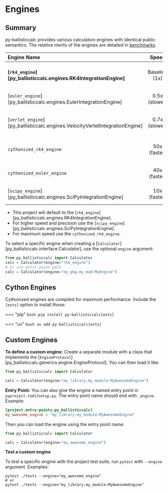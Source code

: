 # Engines

## Summary

py-ballisticcalc provides various calculation engines with identical public semantics.  The relative merits of the engines are detailed in [benchmarks](benchmarks.md).

| Engine Name               | Speed | Dependencies             | Description                                                   |
|:--------------------------|:---------------:|:-------------------------:|:--------------------------------------------------------------|
| **[`rk4_engine`][py_ballisticcalc.engines.RK4IntegrationEngine]** | Baseline (1x)  | None; default            | Runge-Kutta 4th-order integration |
| [`euler_engine`][py_ballisticcalc.engines.EulerIntegrationEngine] |  0.5x (slower) | None                     | Euler 1st-order integration |
| [`verlet_engine`][py_ballisticcalc.engines.VelocityVerletIntegrationEngine] |  0.7x (slower) | None                     | Verlet 2nd-order symplectic integration |
| `cythonized_rk4_engine`   | 50x (faster)   | [`[exts]`](#cython-engines) | Compiled Runge-Kutta 4th-order |
| <span style="white-space:nowrap;">`cythonized_euler_engine`</span> | 40x (faster)   | [`[exts]`](#cython-engines) | Compiled Euler integration |
| [`scipy_engine`][py_ballisticcalc.engines.SciPyIntegrationEngine] | 10x (faster)   | `scipy`                  | Advanced numerical methods  |


* This project will default to the [`rk4_engine`][py_ballisticcalc.engines.RK4IntegrationEngine].
* For higher speed and precision use the [`scipy_engine`][py_ballisticcalc.engines.SciPyIntegrationEngine].
* For maximum speed use the `cythonized_rk4_engine`.

To select a specific engine when creating a [`Calculator`][py_ballisticcalc.interface.Calculator], use the optional `engine` argument:

```python
from py_ballisticcalc import Calculator
calc = Calculator(engine="rk4_engine")
# or via entry-point path
calc = Calculator(engine="my_pkg.my_mod:MyEngine")
```

## Cython Engines

Cythonized engines are compiled for maximum performance.  Include the `[exts]` option to install those:

=== "pip"
    ```bash
    pip install py-ballisticcalc[exts]
    ```
    
=== "uv"
    ```bash
    uv add py-ballisticcalc[exts]
    ```

## Custom Engines

**To define a custom engine:** Create a separate module with a class that implements the [`EngineProtocol`][py_ballisticcalc.generics.engine.EngineProtocol].  You can then load it like:
```python
from py_ballisticcalc import Calculator

calc = Calculator(engine="my_library.my_module:MyAwesomeEngine")
```

**Entry Point:** You can also give the engine a named entry point in `pyproject.toml`/`setup.py`.  The entry point name should end with `_engine`.  Example:

```toml
[project.entry-points.py_ballisticcalc]
my_awesome_engine = "my_library.my_module:MyAwesomeEngine"
```

Then you can load the engine using the entry point name:
```python
from py_ballisticcalc import Calculator

calc = Calculator(engine="my_awesome_engine")
```

**Test a custom engine**

To test a specific engine with the project test suite, run `pytest` with `--engine` argument.  Examples:
```shell
pytest ./tests --engine="my_awesome_engine" 
# or
pytest ./tests --engine="my_library.my_module:MyAwesomeEngine" 
```
